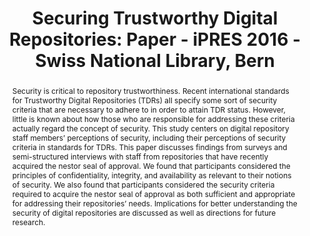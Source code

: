 ---
abstract: Security is critical to repository trustworthiness. Recent international
  standards for Trustworthy Digital Repositories (TDRs) all specify some sort of security
  criteria that are necessary to adhere to in order to attain TDR status. However,
  little is known about how those who are responsible for addressing these criteria
  actually regard the concept of security. This study centers on digital repository
  staff members’ perceptions of security, including their perceptions of security
  criteria in standards for TDRs. This paper discusses findings from surveys and semi-structured
  interviews with staff from repositories that have recently acquired the nestor seal
  of approval. We found that participants considered the principles of confidentiality,
  integrity, and availability as relevant to their notions of security. We also found
  that participants considered the security criteria required to acquire the nestor
  seal of approval as both sufficient and appropriate for addressing their repositories’
  needs. Implications for better understanding the security of digital repositories
  are discussed as well as directions for future research.
creators:
- Dowding, Heidi
- Hill, Raquel
- Donaldson, Devan Ray
- Keitel, Christian
date: null
document_url: https://services.phaidra.univie.ac.at/api/object/o:503191/download
grand_parent: iPRES
institutions: []
keywords: []
landing_page_url: https://phaidra.univie.ac.at/o:503191
language: eng
layout: publication
license: CC BY-NC-SA 3.0 AT
notes_url: null
parent: iPRES 2016
presentation_url: null
size: 237617
source_name: iPRES
title: 'Securing Trustworthy Digital Repositories: Paper - iPRES 2016 - Swiss National
  Library, Bern'
type: paper
year: 2016
---